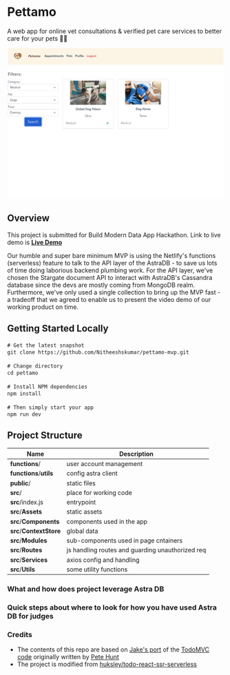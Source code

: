 # Pettamo

A web app for online vet consultations & verified pet care services to better care for your pets :dog::cat:

<img src="https://github.com/Nitheeshskumar/pettamo-mvp/blob/readme/readme/image.png" alt="image" />

## Overview

This project is submitted for Build Modern Data App Hackathon. Link to live demo is [**Live Demo**](https://pettamo.netlify.app/)

Our humble and super bare minimum MVP is using the Netlify's functions (serverless) feature to talk to the API layer of the AstraDB - to save us lots of time doing laborious backend plumbing work. For the API layer, we've chosen the Stargate document API to interact with AstraDB's Cassandra database since the devs are mostly coming from MongoDB realm. Furthermore, we've only used a single collection to bring up the MVP fast - a tradeoff that we agreed to enable us to present the video demo of our working product on time.

## Getting Started Locally

```shell
# Get the latest snapshot
git clone https://github.com/Nitheeshskumar/pettamo-mvp.git

# Change directory
cd pettamo

# Install NPM dependencies
npm install

# Then simply start your app
npm run dev
```

## Project Structure

| Name                               | Description                                                  |
| ---------------------------------- | ------------------------------------------------------------ |
| **functions**/                     | user account management                                      |
| **functions**/**utils**            | config astra client                                          |
| **public**/                        | static files                                                 |
| **src**/                           | place for working code                                       |
| **src**/index.js                   | entrypoint                                                   |
| **src**/**Assets**                 | static assets                                                |
| **src**/**Components**             | components used in the app                                   |
| **src**/**ContextStore**           | global data                                                  |
| **src**/**Modules**                | sub-components used in page cntainers                        |
| **src**/**Routes**                 | js handling routes and guarding unauthorized req             |
| **src**/**Services**               | axios config and handling                                    |
| **src**/**Utils**                  | some utility functions                                       |

### What and how does project leverage Astra DB

### Quick steps about where to look for how you have used Astra DB for judges

### Credits

* The contents of this repo are based on [Jake's port](https://github.com/tjake/todo-astra-react-serverless/) of the [TodoMVC code](https://github.com/tastejs/todomvc/tree/master/examples/react) originally written by [Pete Hunt](https://github.com/petehunt)
* The project is modified from [huksley/todo-react-ssr-serverless](https://github.com/huksley/todo-react-ssr-serverless)
